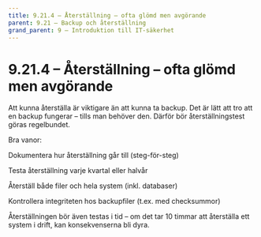 ```yaml
---
title: 9.21.4 – Återställning – ofta glömd men avgörande
parent: 9.21 – Backup och återställning
grand_parent: 9 – Introduktion till IT-säkerhet
---
```

# 9.21.4 – Återställning – ofta glömd men avgörande

Att kunna återställa är viktigare än att kunna ta backup. Det är lätt att tro att en backup fungerar – tills man behöver den. Därför bör återställningstest göras regelbundet.

Bra vanor:

Dokumentera hur återställning går till (steg-för-steg)

Testa återställning varje kvartal eller halvår

Återställ både filer och hela system (inkl. databaser)

Kontrollera integriteten hos backupfiler (t.ex. med checksummor)

Återställningen bör även testas i tid – om det tar 10 timmar att återställa ett system i drift, kan konsekvenserna bli dyra.

